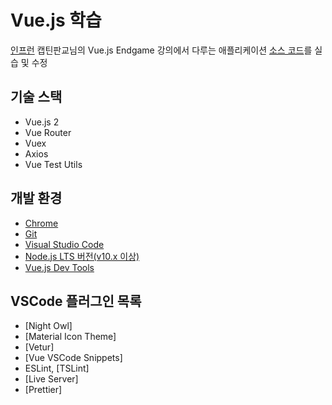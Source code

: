 # Vue.js 학습

[인프런](https://www.inflearn.com/course/vue-js-%EB%81%9D%EB%82%B4%EA%B8%B0-%EC%BA%A1%ED%8B%B4%ED%8C%90%EA%B5%90) 캡틴판교님의 Vue.js Endgame 강의에서 다루는 애플리케이션
[소스 코드](https://github.com/joshua1988)를 실습 및 수정


## 기술 스택

- Vue.js 2
- Vue Router
- Vuex
- Axios
- Vue Test Utils

## 개발 환경

- [Chrome](https://www.google.com/intl/ko/chrome/)
- [Git](https://git-scm.com/downloads)
- [Visual Studio Code](https://code.visualstudio.com/)
- [Node.js LTS 버전(v10.x 이상)](https://nodejs.org/ko/)
- [Vue.js Dev Tools](https://chrome.google.com/webstore/detail/vuejs-devtools/nhdogjmejiglipccpnnnanhbledajbpd)

## VSCode 플러그인 목록

- [Night Owl]
- [Material Icon Theme]
- [Vetur]
- [Vue VSCode Snippets]
- ESLint, [TSLint]
- [Live Server]
- [Prettier]
